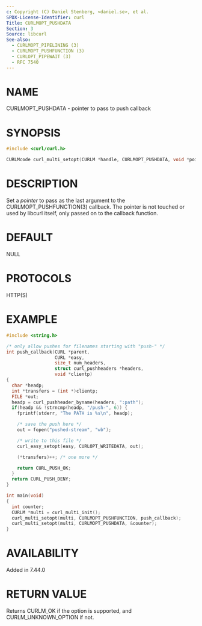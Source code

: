 ```yaml
---
c: Copyright (C) Daniel Stenberg, <daniel.se>, et al.
SPDX-License-Identifier: curl
Title: CURLMOPT_PUSHDATA
Section: 3
Source: libcurl
See-also:
  - CURLMOPT_PIPELINING (3)
  - CURLMOPT_PUSHFUNCTION (3)
  - CURLOPT_PIPEWAIT (3)
  - RFC 7540
---
```


# NAME

CURLMOPT_PUSHDATA - pointer to pass to push callback

# SYNOPSIS

~~~c
#include <curl/curl.h>

CURLMcode curl_multi_setopt(CURLM *handle, CURLMOPT_PUSHDATA, void *pointer);
~~~

# DESCRIPTION

Set a *pointer* to pass as the last argument to the
CURLMOPT_PUSHFUNCTION(3) callback. The pointer is not touched or used by
libcurl itself, only passed on to the callback function.

# DEFAULT

NULL

# PROTOCOLS

HTTP(S)

# EXAMPLE

~~~c
#include <string.h>

/* only allow pushes for filenames starting with "push-" */
int push_callback(CURL *parent,
                  CURL *easy,
                  size_t num_headers,
                  struct curl_pushheaders *headers,
                  void *clientp)
{
  char *headp;
  int *transfers = (int *)clientp;
  FILE *out;
  headp = curl_pushheader_byname(headers, ":path");
  if(headp && !strncmp(headp, "/push-", 6)) {
    fprintf(stderr, "The PATH is %s\n", headp);

    /* save the push here */
    out = fopen("pushed-stream", "wb");

    /* write to this file */
    curl_easy_setopt(easy, CURLOPT_WRITEDATA, out);

    (*transfers)++; /* one more */

    return CURL_PUSH_OK;
  }
  return CURL_PUSH_DENY;
}

int main(void)
{
  int counter;
  CURLM *multi = curl_multi_init();
  curl_multi_setopt(multi, CURLMOPT_PUSHFUNCTION, push_callback);
  curl_multi_setopt(multi, CURLMOPT_PUSHDATA, &counter);
}
~~~

# AVAILABILITY

Added in 7.44.0

# RETURN VALUE

Returns CURLM_OK if the option is supported, and CURLM_UNKNOWN_OPTION if not.
